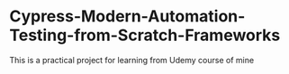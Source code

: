 # Cypress-Modern-Automation-Testing-from-Scratch-Frameworks
This is a practical project for learning from Udemy course of mine
